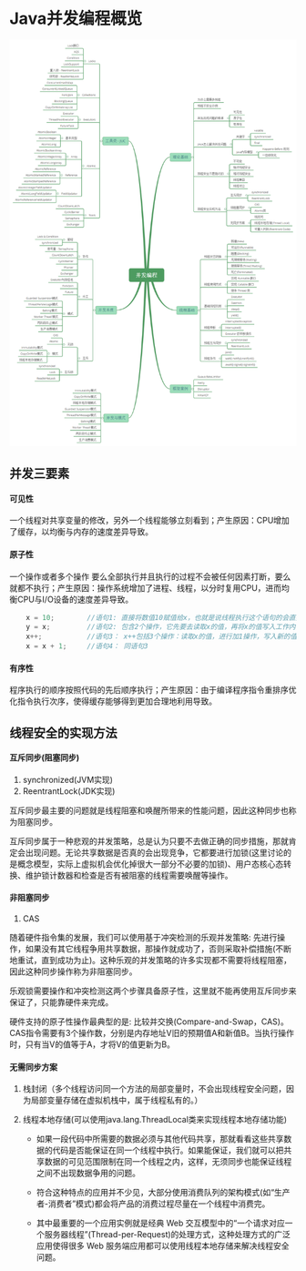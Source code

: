# Java并发编程概览


![Java并发编程概览](/images/current/concurrentOverview.png)

## 并发三要素
#### 可见性
一个线程对共享变量的修改，另外一个线程能够立刻看到；产生原因：CPU增加了缓存，以均衡与内存的速度差异导致。

#### 原子性
一个操作或者多个操作 要么全部执行并且执行的过程不会被任何因素打断，要么就都不执行；产生原因：操作系统增加了进程、线程，以分时复用CPU，进而均衡CPU与I/O设备的速度差异导致。
```java
    x = 10;        //语句1: 直接将数值10赋值给x，也就是说线程执行这个语句的会直接将数值10写入到工作内存中
    y = x;         //语句2: 包含2个操作，它先要去读取x的值，再将x的值写入工作内存，虽然读取x的值以及 将x的值写入工作内存 这2个操作都是原子性操作，但是合起来就不是原子性操作了。
    x++;           //语句3： x++包括3个操作：读取x的值，进行加1操作，写入新的值。
    x = x + 1;     //语句4： 同语句3
```
#### 有序性
程序执行的顺序按照代码的先后顺序执行；产生原因：由于编译程序指令重排序优化指令执行次序，使得缓存能够得到更加合理地利用导致。

## 线程安全的实现方法
#### 互斥同步(阻塞同步)
1. synchronized(JVM实现)
2. ReentrantLock(JDK实现)

互斥同步最主要的问题就是线程阻塞和唤醒所带来的性能问题，因此这种同步也称为阻塞同步。

互斥同步属于一种悲观的并发策略，总是认为只要不去做正确的同步措施，那就肯定会出现问题。无论共享数据是否真的会出现竞争，它都要进行加锁(这里讨论的是概念模型，实际上虚拟机会优化掉很大一部分不必要的加锁)、用户态核心态转换、维护锁计数器和检查是否有被阻塞的线程需要唤醒等操作。

#### 非阻塞同步
1. CAS

随着硬件指令集的发展，我们可以使用基于冲突检测的乐观并发策略: 先进行操作，如果没有其它线程争用共享数据，那操作就成功了，否则采取补偿措施(不断地重试，直到成功为止)。这种乐观的并发策略的许多实现都不需要将线程阻塞，因此这种同步操作称为非阻塞同步。 

乐观锁需要操作和冲突检测这两个步骤具备原子性，这里就不能再使用互斥同步来保证了，只能靠硬件来完成。

硬件支持的原子性操作最典型的是: 比较并交换(Compare-and-Swap，CAS)。
CAS指令需要有3个操作数，分别是内存地址V旧的预期值A和新值B。当执行操作时，只有当V的值等于A，才将V的值更新为B。

#### 无需同步方案
1. 栈封闭（多个线程访问同一个方法的局部变量时，不会出现线程安全问题，因为局部变量存储在虚拟机栈中，属于线程私有的。）
2. 线程本地存储(可以使用java.lang.ThreadLocal类来实现线程本地存储功能)

    * 如果一段代码中所需要的数据必须与其他代码共享，那就看看这些共享数据的代码是否能保证在同一个线程中执行。如果能保证，我们就可以把共享数据的可见范围限制在同一个线程之内，这样，无须同步也能保证线程之间不出现数据争用的问题。

    * 符合这种特点的应用并不少见，大部分使用消费队列的架构模式(如“生产者-消费者”模式)都会将产品的消费过程尽量在一个线程中消费完。

    * 其中最重要的一个应用实例就是经典 Web 交互模型中的“一个请求对应一个服务器线程”(Thread-per-Request)的处理方式，这种处理方式的广泛应用使得很多 Web 服务端应用都可以使用线程本地存储来解决线程安全问题。

